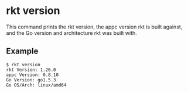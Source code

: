 # rkt version

This command prints the rkt version, the appc version rkt is built against, and the Go version and architecture rkt was built with.

## Example

```
$ rkt version
rkt Version: 1.26.0
appc Version: 0.8.10
Go Version: go1.5.3
Go OS/Arch: linux/amd64
